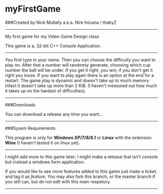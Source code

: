 **myFirstGame**
===========

###Created by Nick Mullally a.k.a. Nire Inicana / thakyZ

---

My first game for my Video Game Design class

This game is a, 32-bit C++ Console Application.

---

You first type in your name. Then you can choose the difficulty you want to play on. After that a number will randomly generate, choosing which cup number the ball will be under. If you get it right, you win; if you don't get it right you loose. If you want to play again there is an option at the end for a restart. The game play is dynamic and doesn't take up to much memory infact it doesn't take up more than 2 KiB. (I haven't messured out how much it takes up on the hardest of difficulties).

---

###Downloads


You can download a release any time you want...

---

###Sysem Requirements

This program is only for **Windows XP/7/8/8.1** or **Linux** with the extension **Wine** (I haven't tested it on linux yet).

---

I might add more to this game later; I might make a release that isn't console but instead a windows form application.

If you would like to see more features added to this game just make a ticket, and tag it as *feature*.
You may also fork this branch, or the master branch if you still can, but do not edit with this main respetory.

---